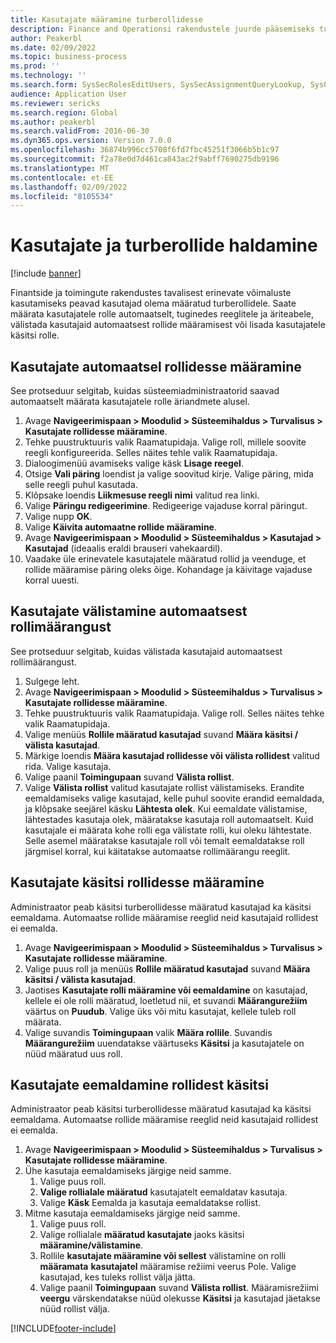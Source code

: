 ```yaml
---
title: Kasutajate määramine turberollidesse
description: Finance and Operationsi rakendustele juurde pääsemiseks tuleb määrata kasutajatele turberoll.
author: Peakerbl
ms.date: 02/09/2022
ms.topic: business-process
ms.prod: ''
ms.technology: ''
ms.search.form: SysSecRolesEditUsers, SysSecAssignmentQueryLookup, SysQueryForm, SysSecRoleExcludeUsers
audience: Application User
ms.reviewer: sericks
ms.search.region: Global
ms.author: peakerbl
ms.search.validFrom: 2016-06-30
ms.dyn365.ops.version: Version 7.0.0
ms.openlocfilehash: 36874b996cc5708f6fd7fbc45251f3066b5b1c97
ms.sourcegitcommit: f2a78e0d7d461ca843ac2f9abff7690275db9196
ms.translationtype: MT
ms.contentlocale: et-EE
ms.lasthandoff: 02/09/2022
ms.locfileid: "8105534"
---
```

# <a name="manage-users-and-security-roles"></a>Kasutajate ja turberollide haldamine

[!include [banner](../../includes/banner.md)]

Finantside ja toimingute rakendustes tavalisest erinevate võimaluste kasutamiseks peavad kasutajad olema määratud turberollidele. Saate määrata kasutajatele rolle automaatselt, tuginedes reeglitele ja äriteabele, välistada kasutajaid automaatsest rollide määramisest või lisada kasutajatele käsitsi rolle.

## <a name="automatically-assign-users-to-roles"></a>Kasutajate automaatsel rollidesse määramine
See protseduur selgitab, kuidas süsteemiadministraatorid saavad automaatselt määrata kasutajatele rolle äriandmete alusel. 
1. Avage **Navigeerimispaan > Moodulid > Süsteemihaldus > Turvalisus > Kasutajate rollidesse määramine**.
2. Tehke puustruktuuris valik Raamatupidaja. Valige roll, millele soovite reegli konfigureerida. Selles näites tehle valik Raamatupidaja. 
3. Dialoogimenüü avamiseks valige käsk **Lisage reegel**.
4. Otsige **Vali päring** loendist ja valige soovitud kirje. Valige päring, mida selle reegli puhul kasutada.  
5. Klõpsake loendis **Liikmesuse reegli nimi** valitud rea linki.
6. Valige **Päringu redigeerimine**. Redigeerige vajaduse korral päringut.  
7. Valige nupp **OK**.
8. Valige **Käivita automaatne rollide määramine**.
9. Avage **Navigeerimispaan > Moodulid > Süsteemihaldus > Kasutajad > Kasutajad** (ideaalis eraldi brauseri vahekaardil).
10. Vaadake üle erinevatele kasutajatele määratud rollid ja veenduge, et rollide määramise päring oleks õige. Kohandage ja käivitage vajaduse korral uuesti.

## <a name="exclude-users-from-automatic-role-assignment"></a>Kasutajate välistamine automaatsest rollimäärangust
See protseduur selgitab, kuidas välistada kasutajaid automaatsest rollimäärangust.

1. Sulgege leht.
2. Avage **Navigeerimispaan > Moodulid > Süsteemihaldus > Turvalisus > Kasutajate rollidesse määramine**.
3. Tehke puustruktuuris valik Raamatupidaja. Valige roll. Selles näites tehke valik Raamatupidaja.  
4. Valige menüüs **Rollile määratud kasutajad** suvand **Määra käsitsi / välista kasutajad**.
5. Märkige loendis **Määra kasutajad rollidesse või välista rollidest** valitud rida. Valige kasutaja.  
6. Valige paanil **Toimingupaan** suvand **Välista rollist**.
7. Valige **Välista rollist** valitud kasutajate rollist välistamiseks. Erandite eemaldamiseks valige kasutajad, kelle puhul soovite erandid eemaldada, ja klõpsake seejärel käsku **Lähtesta olek**. Kui eemaldate välistamise, lähtestades kasutaja olek, määratakse kasutaja roll automaatselt. Kuid kasutajale ei määrata kohe rolli ega välistate rolli, kui oleku lähtestate. Selle asemel määratakse kasutajale roll või temalt eemaldatakse roll järgmisel korral, kui käitatakse automaatse rollimäärangu reeglit.  

## <a name="manually-assign-users-to-roles"></a>Kasutajate käsitsi rollidesse määramine
Administraator peab käsitsi turberollidesse määratud kasutajad ka käsitsi eemaldama. Automaatse rollide määramise reeglid neid kasutajaid rollidest ei eemalda.

1. Avage **Navigeerimispaan > Moodulid > Süsteemihaldus > Turvalisus > Kasutajate rollidesse määramine**.
2. Valige puus roll ja menüüs **Rollile määratud kasutajad** suvand **Määra käsitsi / välista kasutajad**.
4. Jaotises **Kasutajate rolli määramine või eemaldamine** on kasutajad, kellele ei ole rolli määratud, loetletud nii, et suvandi **Määrangurežiim** väärtus on **Puudub**. Valige üks või mitu kasutajat, kellele tuleb roll määrata.
5. Valige suvandis **Toimingupaan** valik **Määra rollile**. Suvandis **Määrangurežiim** uuendatakse väärtuseks **Käsitsi** ja kasutajatele on nüüd määratud uus roll.

## <a name="manually-remove-users-from-roles"></a>Kasutajate eemaldamine rollidest käsitsi
Administraator peab käsitsi turberollidesse määratud kasutajad ka käsitsi eemaldama. Automaatse rollide määramise reeglid neid kasutajaid rollidest ei eemalda.

1. Avage **Navigeerimispaan > Moodulid > Süsteemihaldus > Turvalisus > Kasutajate rollidesse määramine**.
2. Ühe kasutaja eemaldamiseks järgige neid samme.
   1. Valige puus roll. 
   2. **Valige rollialale määratud** kasutajatelt eemaldatav kasutaja.
   3. Valige **Käsk** Eemalda ja kasutaja eemaldatakse rollist.
3. Mitme kasutaja eemaldamiseks järgige neid samme.
   1. Valige puus roll. 
   2. Valige rollialale **määratud kasutajate** jaoks käsitsi **määramine/välistamine**.
   3. Rollile **kasutajate määramine või sellest** välistamine on rolli **määramata** **kasutajatel** määramise režiimi veerus Pole. Valige kasutajad, kes tuleks rollist välja jätta.
   4. Valige paanil **Toimingupaan** suvand **Välista rollist**. Määramisrežiimi **veergu** värskendatakse nüüd olekusse **Käsitsi** ja kasutajad jäetakse nüüd rollist välja.

[!INCLUDE[footer-include](../../../../includes/footer-banner.md)]
